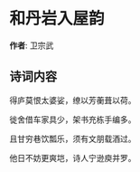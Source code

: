 # 和丹岩入屋韵

**作者**: 卫宗武

## 诗词内容

得庐莫恨太婆娑，缭以芳蘅葺以荷。

徙舍借车家具少，架书充栋手编多。

且甘穷巷饮瓢乐，须有文朋载酒过。

他日不妨更爽垲，诗人宁逊庾并罗。

